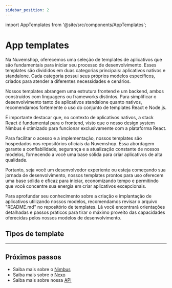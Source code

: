 ```yaml
---
sidebar_position: 2
---
```


import AppTemplates from '@site/src/components/AppTemplates';

# App templates

Na Nuvemshop, oferecemos uma seleção de templates de aplicativos que são fundamentais para iniciar seu processo de desenvolvimento. Esses templates são divididos em duas categorias principais: aplicativos nativos e standalone. Cada categoria possui seus próprios modelos específicos, criados para atender a diferentes necessidades e cenários.

Nossos templates abrangem uma estrutura frontend e um backend, ambos construídos com linguagens ou frameworks distintos. Para simplificar o desenvolvimento tanto de aplicativos standalone quanto nativos, recomendamos fortemente o uso do conjunto de templates React e Node.js.

É importante destacar que, no contexto de aplicativos nativos, a stack React é fundamental para o frontend, visto que o nosso design system Nimbus é otimizado para funcionar exclusivamente com a plataforma React.

Para facilitar o acesso e a implementação, nossos templates são hospedados nos repositórios oficiais da Nuvemshop. Essa abordagem garante a confiabilidade, segurança e a atualização constante de nossos modelos, fornecendo a você uma base sólida para criar aplicativos de alta qualidade.

Portanto, seja você um desenvolvedor experiente ou esteja começando sua jornada de desenvolvimento, nossos templates prontos para uso oferecem uma base sólida e eficaz para iniciar, economizando tempo e permitindo que você concentre sua energia em criar aplicativos excepcionais.

Para aprofundar seu conhecimento sobre a criação e implantação de aplicativos utilizando nossos modelos, recomendamos revisar o arquivo "README.md" no repositório de templates. Lá você encontrará orientações detalhadas e passos práticos para tirar o máximo proveito das capacidades oferecidas pelos nossos modelos de desenvolvimento.

## Tipos de template

<AppTemplates />

---

## Próximos passos

- Saiba mais sobre o [Nimbus](./nimbus)
- Saiba mais sobre o [Nexo](./nexo)
- Saiba mais sobre nossa [API](./nuvemshop-api)

